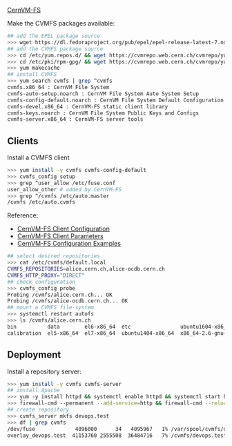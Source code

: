 
[CernVM-FS](https://cvmfs.readthedocs.io/en/2.4/index.html)

Make the CVMFS packages available:

```bash
## add the EPEL package source
>>> wget https://dl.fedoraproject.org/pub/epel/epel-release-latest-7.noarch.rpm && rpm -i epel-release-latest-7.noarch.rpm
## add the CVMFS package source
>>> cd /etc/yum.repos.d/ && wget https://cvmrepo.web.cern.ch/cvmrepo/yum/cernvm.repo
>>> cd /etc/pki/rpm-gpg/ && wget https://cvmrepo.web.cern.ch/cvmrepo/yum/RPM-GPG-KEY-CernVM
>>> yum makecache 
## install CVMFS
>>> yum search cvmfs | grep ^cvmfs
cvmfs.x86_64 : CernVM File System
cvmfs-auto-setup.noarch : CernVM File System Auto System Setup
cvmfs-config-default.noarch : CernVM File System Default Configuration and
cvmfs-devel.x86_64 : CernVM-FS static client library
cvmfs-keys.noarch : CernVM File System Public Keys and Configs
cvmfs-server.x86_64 : CernVM-FS server tools
```

## Clients

Install a CVMFS client

```bash
>>> yum install -y cvmfs cvmfs-config-default
>>> cvmfs_config setup
>>> grep ^user_allow /etc/fuse.conf
user_allow_other # added by CernVM-FS
>>> grep ^/cvmfs /etc/auto.master
/cvmfs /etc/auto.cvmfs
```

Reference:

* [CernVM-FS Client Configuration](https://cvmfs.readthedocs.io/en/2.4/cpt-configure.html)
* [CernVM-FS Client Parameters](https://cvmfs.readthedocs.io/en/2.4/apx-parameters.html#apxsct-clientparameters)
* [CernVM-FS Configuration Examples](http://cernvm.cern.ch/portal/cvmfs/examples)

```bash
## select desired repositories
>>> cat /etc/cvmfs/default.local
CVMFS_REPOSITORIES=alice.cern.ch,alice-ocdb.cern.ch
CVMFS_HTTP_PROXY="DIRECT"
## check configuration
>>> cvmfs_config probe
Probing /cvmfs/alice.cern.ch... OK
Probing /cvmfs/alice-ocdb.cern.ch... OK
## mount a CVMFS file-system
>>> systemctl restart autofs
>>> ls /cvmfs/alice.cern.ch
bin          data        el6-x86_64  etc                ubuntu1604-x86_64     x86_64-2.6-gnu-4.7.2  x86_64-2.6-gnu-4.8.4
calibration  el5-x86_64  el7-x86_64  ubuntu1404-x86_64  x86_64-2.6-gnu-4.1.2  x86_64-2.6-gnu-4.8.3
```

## Deployment

Install a repository server:

```bash
>>> yum install -y cvmfs cvmfs-server
## install Apache
>>> yum -y install httpd && systemctl enable httpd && systemctl start httpd
>>> firewall-cmd --permanent --add-service=http && firewall-cmd --reload
## create repository
>>> cvmfs_server mkfs devops.test
>>> df | grep cvmfs
/dev/fuse             4096000      34   4095967   1% /var/spool/cvmfs/devops.test/rdonly
overlay_devops.test  41153760 2555508  36484716   7% /cvmfs/devops.test
```

